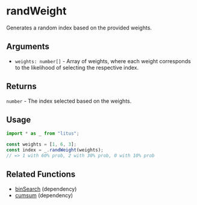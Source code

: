 # randWeight

Generates a random index based on the provided weights.

## Arguments

- `weights: number[]` - Array of weights, where each weight corresponds to the likelihood of selecting the respective index.

## Returns

`number` - The index selected based on the weights.

## Usage

```ts
import * as _ from "litus";

const weights = [1, 6, 3];
const index = _.randWeight(weights);
// => 1 with 60% prob, 2 with 30% prob, 0 with 10% prob
```

## Related Functions

- [binSearch](../array/binSearch.md) (dependency)
- [cumsum](../math/cumsum.md) (dependency)
